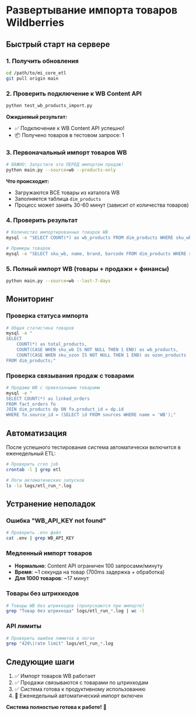 # Развертывание импорта товаров Wildberries

## Быстрый старт на сервере

### 1. Получить обновления
```bash
cd /path/to/mi_core_etl
git pull origin main
```

### 2. Проверить подключение к WB Content API
```bash
python test_wb_products_import.py
```

**Ожидаемый результат:**
- ✅ Подключение к WB Content API успешно!
- 📦 Получено товаров в тестовом запросе: 1

### 3. Первоначальный импорт товаров WB
```bash
# ВАЖНО: Запустите это ПЕРЕД импортом продаж!
python main.py --source=wb --products-only
```

**Что происходит:**
- Загружаются ВСЕ товары из каталога WB
- Заполняется таблица `dim_products`
- Процесс может занять 30-60 минут (зависит от количества товаров)

### 4. Проверить результат
```bash
# Количество импортированных товаров WB
mysql -e "SELECT COUNT(*) as wb_products FROM dim_products WHERE sku_wb IS NOT NULL;"

# Примеры товаров
mysql -e "SELECT sku_wb, name, brand, barcode FROM dim_products WHERE sku_wb IS NOT NULL LIMIT 5;"
```

### 5. Полный импорт WB (товары + продажи + финансы)
```bash
python main.py --source=wb --last-7-days
```

## Мониторинг

### Проверка статуса импорта
```bash
# Общая статистика товаров
mysql -e "
SELECT 
    COUNT(*) as total_products,
    COUNT(CASE WHEN sku_wb IS NOT NULL THEN 1 END) as wb_products,
    COUNT(CASE WHEN sku_ozon IS NOT NULL THEN 1 END) as ozon_products
FROM dim_products;"
```

### Проверка связывания продаж с товарами
```bash
# Продажи WB с привязанными товарами
mysql -e "
SELECT COUNT(*) as linked_orders 
FROM fact_orders fo 
JOIN dim_products dp ON fo.product_id = dp.id 
WHERE fo.source_id = (SELECT id FROM sources WHERE name = 'WB');"
```

## Автоматизация

После успешного тестирования система автоматически включится в еженедельный ETL:

```bash
# Проверить cron job
crontab -l | grep etl

# Логи автоматических запусков
ls -la logs/etl_run_*.log
```

## Устранение неполадок

### Ошибка "WB_API_KEY not found"
```bash
# Проверить .env файл
cat .env | grep WB_API_KEY
```

### Медленный импорт товаров
- **Нормально**: Content API ограничен 100 запросами/минуту
- **Время**: ~1 секунда на товар (700ms задержка + обработка)
- **Для 1000 товаров**: ~17 минут

### Товары без штрихкодов
```bash
# Товары WB без штрихкодов (пропускаются при импорте)
grep "Товар без штрихкода" logs/etl_run_*.log | wc -l
```

### API лимиты
```bash
# Проверить ошибки лимитов в логах
grep "429\|rate limit" logs/etl_run_*.log
```

## Следующие шаги

1. ✅ Импорт товаров WB работает
2. ✅ Продажи связываются с товарами по штрихкодам  
3. ✅ Система готова к продуктивному использованию
4. 🔄 Еженедельный автоматический импорт включен

**Система полностью готова к работе!** 🚀

